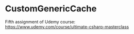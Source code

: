 # CustomGenericCache
Fifth assignment of Udemy course: https://www.udemy.com/course/ultimate-csharp-masterclass
